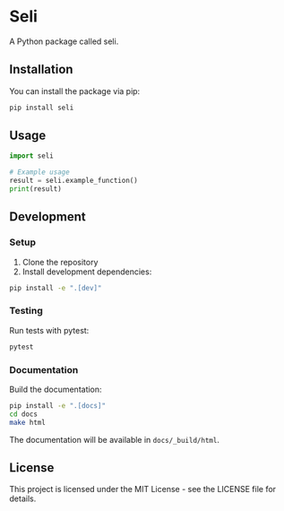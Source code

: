 # Seli

A Python package called seli.

## Installation

You can install the package via pip:

```bash
pip install seli
```

## Usage

```python
import seli

# Example usage
result = seli.example_function()
print(result)
```

## Development

### Setup

1. Clone the repository
2. Install development dependencies:

```bash
pip install -e ".[dev]"
```

### Testing

Run tests with pytest:

```bash
pytest
```

### Documentation

Build the documentation:

```bash
pip install -e ".[docs]"
cd docs
make html
```

The documentation will be available in `docs/_build/html`.

## License

This project is licensed under the MIT License - see the LICENSE file for details.